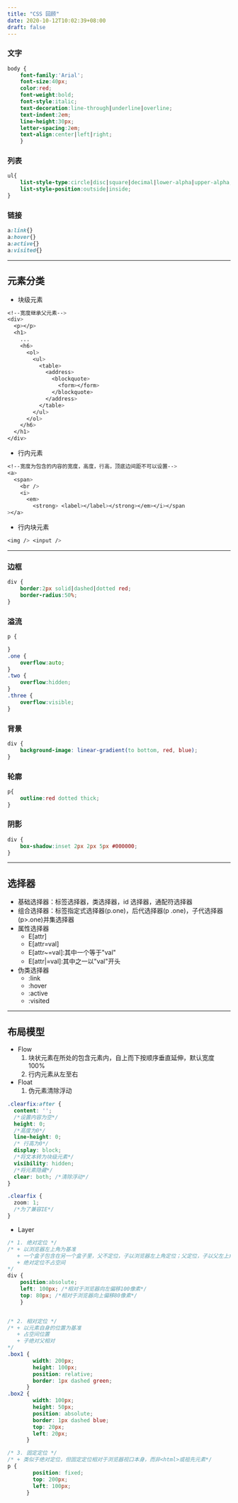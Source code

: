 ```yaml
---
title: "CSS 回顾"
date: 2020-10-12T10:02:39+08:00
draft: false
--- 
```

### 文字
```css
body {
    font-family:'Arial';
    font-size:40px;
    color:red;
    font-weight:bold;
    font-style:italic;
    text-decoration:line-through|underline|overline;
    text-indent:2em;
    line-height:30px;
    letter-spacing:2em;
    text-align:center|left|right;
    }
```
### 列表
```css
ul{
    list-style-type:circle|disc|square|decimal|lower-alpha|upper-alpha;
    list-style-position:outside|inside;
}
```
### 链接
```css
a:link{}
a:hover{}
a:active{}
a:visited{}
```
---
## 元素分类
- 块级元素
```css
<!--宽度继承父元素-->
<div>
  <p></p>
  <h1>
    ...
    <h6>
      <ol>
        <ul>
          <table>
            <address>
              <blockquote>
                <form></form>
              </blockquote>
            </address>
          </table>
        </ul>
      </ol>
    </h6>
  </h1>
</div>
```
- 行内元素
```css
<!--宽度为包含的内容的宽度，高度，行高，顶底边间距不可以设置-->
<a>
  <span>
    <br />
    <i>
      <em>
        <strong> <label></label></strong></em></i></span
></a>
```
- 行内块元素
```css
<img /> <input />
```
---
### 边框
```css
div {
    border:2px solid|dashed|dotted red;
    border-radius:50%;
}

```
### 溢流
```css
p {

}
.one {
    overflow:auto;
}
.two {
    overflow:hidden;
}
.three {
    overflow:visible;
}
```
### 背景
```css
div {
    background-image: linear-gradient(to bottom, red, blue);
}
```
### 轮廓
```css
p{
    outline:red dotted thick;
}
```
### 阴影
```css
div {
    box-shadow:inset 2px 2px 5px #000000;
}
```
---
## 选择器
- 基础选择器：标签选择器，类选择器，id 选择器，通配符选择器
- 组合选择器：标签指定式选择器(p.one)，后代选择器(p .one)，子代选择器(p>.one)并集选择器
- 属性选择器
    - E[attr]
    - E[attr=val]
    - E[attr~=val]:其中一个等于"val"
    - E[attr|=val]:其中之一以"val"开头
- 伪类选择器
    - :link
    - :hover
    - :active
    - :visited
---
## 布局模型
- Flow
    1. 块状元素在所处的包含元素内，自上而下按顺序垂直延伸，默认宽度100%
    2. 行内元素从左至右
- Float
    1. 伪元素清除浮动
```css
.clearfix:after {
  content: '';
  /*设置内容为空*/
  height: 0;
  /*高度为0*/
  line-height: 0;
  /* 行高为0*/
  display: block;
  /*将文本转为块级元素*/
  visibility: hidden;
  /*将元素隐藏*/
  clear: both; /*清除浮动*/
}

.clearfix {
  zoom: 1;
  /*为了兼容IE*/
}
```
- Layer
```css
/* 1. 绝对定位 */
/* + 以浏览器左上角为基准
   + 一个盒子包含在另一个盒子里，父不定位，子以浏览器左上角定位；父定位，子以父左上角定位
   + 绝对定位不占空间
*/
div {
    position:absolute;
    left: 100px; /*相对于浏览器向左偏移100像素*/
    top: 80px; /*相对于浏览器向上偏移80像素*/
    }


/* 2. 相对定位 */
/* + 以元素自身的位置为基准
   + 占空间位置
   + 子绝对父相对
*/
.box1 {
        width: 200px;
        height: 100px;
        position: relative;
        border: 1px dashed green;
      }
.box2 {
        width: 100px;
        height: 50px;
        position: absolute;
        border: 1px dashed blue;
        top: 20px;
        left: 20px;
      }

/* 3. 固定定位 */
/* + 类似于绝对定位，但固定定位相对于浏览器视口本身，而非<html>或祖先元素*/
p {
        position: fixed;
        top: 200px;
        left: 100px;
      }
```

    